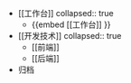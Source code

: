 - [[工作台]] 
  collapsed:: true
	- {{embed [[工作台]] }}
- [[开发技术]]
  collapsed:: true
	- [[前端]]
	- [[后端]]
- 归档